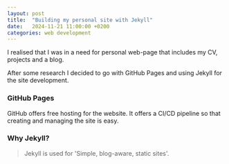 ```yaml
---
layout: post
title:  "Building my personal site with Jekyll"
date:   2024-11-21 11:00:00 +0200
categories: web development
---
```


I realised that I was in a need for personal web-page that includes my CV, projects and a blog.

After some research I decided to go with GitHub Pages and using Jekyll for the site development. 


### GitHub Pages
GitHub offers free hosting for the website. It offers a CI/CD pipeline so that creating and managing the site is easy.



### Why Jekyll?

> Jekyll is used for 'Simple, blog-aware, static sites'.